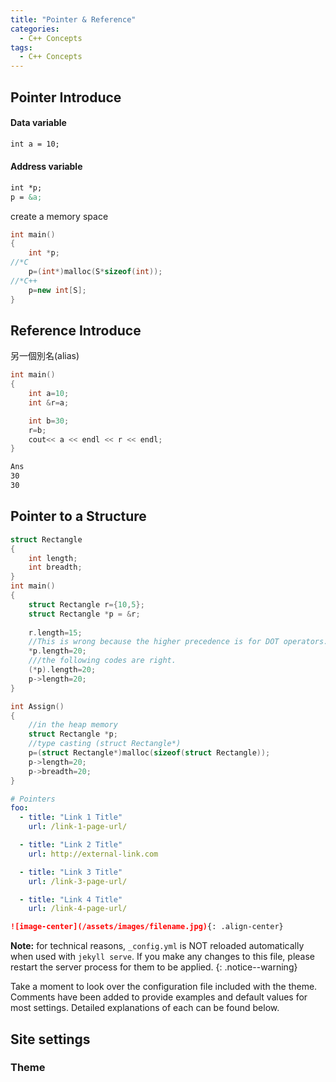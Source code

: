 ```yaml
---
title: "Pointer & Reference"
categories:
  - C++ Concepts
tags:
  - C++ Concepts
---
```

## Pointer Introduce

#### Data variable 
```markdown
int a = 10;
``` 
#### Address variable
```markdown
int *p;
p = &a;
``` 
create a memory space
```cpp
int main()
{
    int *p;
//*C
    p=(int*)malloc(S*sizeof(int));
//*C++
    p=new int[S];
}
```

## Reference Introduce
另一個別名(alias)
```cpp
int main()
{
    int a=10;
    int &r=a;

    int b=30;
    r=b;
    cout<< a << endl << r << endl;
}
```
```markdown
Ans
30
30
``` 

## Pointer to a Structure
```cpp
struct Rectangle
{
    int length;
    int breadth;
}
int main()
{
    struct Rectangle r={10,5};
    struct Rectangle *p = &r;
    
    r.length=15;
    //This is wrong because the higher precedence is for DOT operators.
    *p.length=20;
    ///the following codes are right.
    (*p).length=20;
    p->length=20;
}

int Assign()
{
    //in the heap memory
    struct Rectangle *p;
    //type casting (struct Rectangle*)
    p=(struct Rectangle*)malloc(sizeof(struct Rectangle));
    p->length=20;
    p->breadth=20;
}

```









```yaml
# Pointers
foo:
  - title: "Link 1 Title"
    url: /link-1-page-url/

  - title: "Link 2 Title"
    url: http://external-link.com

  - title: "Link 3 Title"
    url: /link-3-page-url/

  - title: "Link 4 Title"
    url: /link-4-page-url/
```
```markdown
![image-center](/assets/images/filename.jpg){: .align-center}
```
**Note:** for technical reasons, `_config.yml` is NOT reloaded automatically when used with `jekyll serve`. If you make any changes to this file, please restart the server process for them to be applied.
{: .notice--warning}

Take a moment to look over the configuration file included with the theme. Comments have been added to provide examples and default values for most settings. Detailed explanations of each can be found below.

## Site settings

### Theme